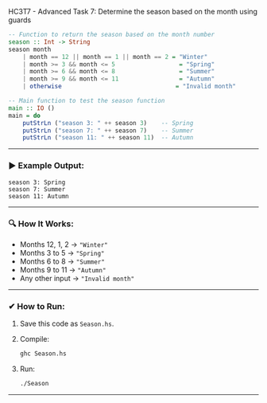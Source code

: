 HC3T7 - Advanced Task 7: Determine the season based on the month using guards

```haskell
-- Function to return the season based on the month number
season :: Int -> String
season month
    | month == 12 || month == 1 || month == 2 = "Winter"
    | month >= 3 && month <= 5                  = "Spring"
    | month >= 6 && month <= 8                  = "Summer"
    | month >= 9 && month <= 11                 = "Autumn"
    | otherwise                                = "Invalid month"

-- Main function to test the season function
main :: IO ()
main = do
    putStrLn ("season 3: " ++ season 3)    -- Spring
    putStrLn ("season 7: " ++ season 7)    -- Summer
    putStrLn ("season 11: " ++ season 11)  -- Autumn
```

---

### ▶ **Example Output:**

```
season 3: Spring
season 7: Summer
season 11: Autumn
```

---

### 🔍 **How It Works:**

* Months 12, 1, 2 → `"Winter"`
* Months 3 to 5 → `"Spring"`
* Months 6 to 8 → `"Summer"`
* Months 9 to 11 → `"Autumn"`
* Any other input → `"Invalid month"`

---

### ✔ **How to Run:**

1. Save this code as `Season.hs`.
2. Compile:

   ```bash
   ghc Season.hs
   ```
3. Run:

   ```bash
   ./Season
   ```

---
